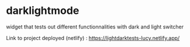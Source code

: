 # darklightmode
widget that tests out different functionnalities with dark and light switcher

Link to project deployed (netlify) : https://lightdarktests-lucy.netlify.app/
